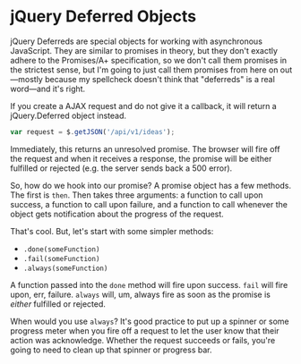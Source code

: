 # jQuery Deferred Objects

jQuery Deferreds are special objects for working with asynchronous JavaScript. They are similar to promises in theory, but they don't exactly adhere to the Promises/A+ specification, so we don't call them promises in the strictest sense, but I'm going to just call them promises from here on out—mostly because my spellcheck doesn't think that "deferreds" is a real word—and it's right.

If you create a AJAX request and do not give it a callback, it will return a jQuery.Deferred object instead.

```js
var request = $.getJSON('/api/v1/ideas');
```

Immediately, this returns an unresolved promise. The browser will fire off the request and when it receives a response, the promise will be either fulfilled or rejected (e.g. the server sends back a 500 error).

So, how do we hook into our promise? A promise object has a few methods. The first is `then`. Then takes three arguments: a function to call upon success, a function to call upon failure, and a function to call whenever the object gets notification about the progress of the request.

That's cool. But, let's start with some simpler methods:

* `.done(someFunction)`
*	`.fail(someFunction)`
* `.always(someFunction)`

A function passed into the `done` method will fire upon success. `fail` will fire upon, err, failure. `always` will, um, always fire as soon as the promise is *either* fulfilled or rejected.

When would you use `always`? It's good practice to put up a spinner or some progress meter when you fire off a request to let the user know that their action was acknowledge. Whether the request succeeds or fails, you're going to need to clean up that spinner or progress bar.

